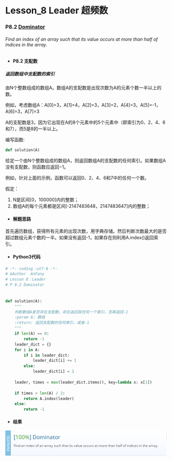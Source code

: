 # Lesson_8 Leader  超频数


### P8.2 [Dominator](https://app.codility.com/programmers/lessons/8-leader/dominator/) 

######  Find an index of an array such that its value occurs at more than half of indices in the array.



* #### P8.2  支配数

##### 返回数组中支配数的索引

由N个整数组成的数组A。数组A的支配数是出现次数为A的元素个数一半以上的数。

例如，考虑数组A：A[0]=3，A[1]=4，A[2]=3，A[3]=2，A[4]=3，A[5]=-1，A[6]=3，A[7]=3

A的支配数是3，因为它出现在A的8个元素中的5个元素中（即索引为0、2、4、6和7），而5是8的一半以上。

编写函数:

```python
def solution(A)
```

给定一个由N个整数组成的数组A，则返回数组A的支配数的任何索引。如果数组A没有支配数，则函数应返回−1。

例如，针对上面的示例，函数可以返回0、2、4、6和7中的任何一个数。

假定：

  1. N是区间[0，100000]内的整数；
  2. 数组A的每个元素都是区间[-2147483648，2147483647]内的整数；

* #### 解题思路

首先遍历数组，获得所有元素的出现次数，用字典存储。然后判断次数最大的是否超过数组元素个数的一半。如果没有返回-1，如果存在则利用A.index()返回索引。

* #### Python3代码



```python
# -*- coding：utf-8 -*-
# &Author  AnFany
# Lesson 8：Leader
# P 8.2 Dominator


def solution(A):
    """
    判断数组A是否存在支配数，存在返回其任何一个索引，否再返回-1
    :param A: 数组
    :return: 返回支配数的任何索引，或者-1
    """
    if len(A) == 0:
        return -1
    leader_dict = {}
    for i in A:
        if i in leader_dict:
            leader_dict[i] += 1
        else:
            leader_dict[i] = 1

    leader, times = max(leader_dict.items(), key=lambda x: x[1])

    if times > len(A) / 2:
        return A.index(leader)
    else:
        return -1

```

* #### 结果


![image](https://github.com/Anfany/Codility-Lessons-By-Python3/blob/master/L8_Leader/8.2.png)
